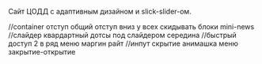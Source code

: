 Сайт ЦОДД с адаптивным дизайном и slick-slider-ом.

//container отступ
общий отступ вниз у всех
скидывать блоки mini-news
//слайдер квардартный
дотсы под слайдером середина
//быстрый доступ 2 в ряд
меню маргин райт
//инпут скрытие
анимашка меню закрытие-открытие